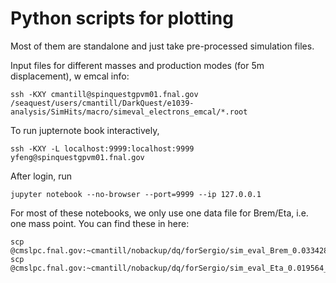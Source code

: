 # Python scripts for plotting

Most of them are standalone and just take pre-processed simulation files.

Input files for different masses and production modes (for 5m displacement), w emcal info:
```
ssh -KXY cmantill@spinquestgpvm01.fnal.gov
/seaquest/users/cmantill/DarkQuest/e1039-analysis/SimHits/macro/simeval_electrons_emcal/*.root
```

To run jupternote book interactively,
```
ssh -KXY -L localhost:9999:localhost:9999 yfeng@spinquestgpvm01.fnal.gov
```
After login, run
```
jupyter notebook --no-browser --port=9999 --ip 127.0.0.1
```

For most of these notebooks, we only use one data file for Brem/Eta, i.e. one mass point.
You can find these in here:
```
scp @cmslpc.fnal.gov:~cmantill/nobackup/dq/forSergio/sim_eval_Brem_0.033428_z500_600_eps_-5.2.root
scp @cmslpc.fnal.gov:~cmantill/nobackup/dq/forSergio/sim_eval_Eta_0.019564_z500_600_eps_-5.2.root
```
